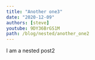 ```yaml
---
title: "Another one3"
date: "2020-12-09"
authors: [steve]
youtube: 9DY36BrGS1M
path: /blog/nested/another_one2
---
```


I am a nested post2
